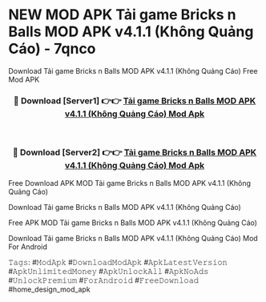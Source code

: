 # NEW MOD APK Tải game Bricks n Balls MOD APK v4.1.1 (Không Quảng Cáo) - 7qnco
Download Tải game Bricks n Balls MOD APK v4.1.1 (Không Quảng Cáo) Free Mod APK

<div align="center">
<h3>🔴 Download [Server1] 👉👉 <a href="https://apk-comot.site?title=Tải_game_Bricks_n_Balls_MOD_APK_v4.1.1_(Không_Quảng_Cáo)">Tải game Bricks n Balls MOD APK v4.1.1 (Không Quảng Cáo) Mod Apk</a></h3><br>

<h3>🔴 Download [Server2] 👉👉 <a href="https://apk-comot.site?title=Tải_game_Bricks_n_Balls_MOD_APK_v4.1.1_(Không_Quảng_Cáo)">Tải game Bricks n Balls MOD APK v4.1.1 (Không Quảng Cáo) Mod Apk</a></h3>
</div>


Free Download APK MOD Tải game Bricks n Balls MOD APK v4.1.1 (Không Quảng Cáo)

Download Tải game Bricks n Balls MOD APK v4.1.1 (Không Quảng Cáo) 

Free APK MOD Tải game Bricks n Balls MOD APK v4.1.1 (Không Quảng Cáo) 

Download Tải game Bricks n Balls MOD APK v4.1.1 (Không Quảng Cáo) Mod For Android

𝚃𝚊𝚐𝚜: #𝙼𝚘𝚍𝙰𝚙𝚔 #𝙳𝚘𝚠𝚗𝚕𝚘𝚊𝚍𝙼𝚘𝚍𝙰𝚙𝚔 #𝙰𝚙𝚔𝙻𝚊𝚝𝚎𝚜𝚝𝚅𝚎𝚛𝚜𝚒𝚘𝚗 #𝙰𝚙𝚔𝚄𝚗𝚕𝚒𝚖𝚒𝚝𝚎𝚍𝙼𝚘𝚗𝚎𝚢 #𝙰𝚙𝚔𝚄𝚗𝚕𝚘𝚌𝚔𝙰𝚕𝚕 #𝙰𝚙𝚔𝙽𝚘𝙰𝚍𝚜 #𝚄𝚗𝚕𝚘𝚌𝚔𝙿𝚛𝚎𝚖𝚒𝚞𝚖 #𝙵𝚘𝚛𝙰𝚗𝚍𝚛𝚘𝚒𝚍 #𝙵𝚛𝚎𝚎𝙳𝚘𝚠𝚗𝚕𝚘𝚊𝚍 #home_design_mod_apk